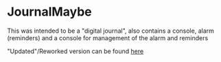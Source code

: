 # JournalMaybe

This was intended to be a "digital journal", also contains a console, alarm (reminders) and a console for management of the alarm and reminders

"Updated"/Reworked version can be found [here](https://github.com/PhatDave/Journal)

